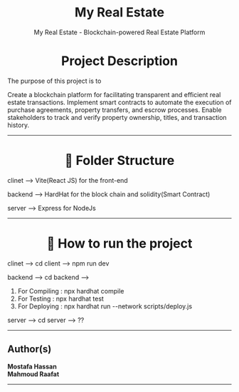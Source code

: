 <h1 align="center">My Real Estate</h1>
<p align="center">My Real Estate - Blockchain-powered Real Estate Platform</p>

<h1 align="center">Project Description </h1>

The purpose of this project is to 

Create a blockchain platform for facilitating transparent and efficient real estate
transactions. Implement smart contracts to automate the execution of purchase
agreements, property transfers, and escrow processes. Enable stakeholders to track
and verify property ownership, titles, and transaction history.

<hr>

<h1 align="center">🚀 Folder Structure</h1>

clinet --> Vite(React JS) for the front-end

backend --> HardHat for the block chain and solidity(Smart Contract)

server --> Express for NodeJs

<hr>
<h1 align="center">🚀 How to run the project</h1>

clinet --> cd client --> npm run dev

backend --> cd backend -->
1) For Compiling : npx hardhat compile
2) For Testing   : npx hardhat test 
3) For Deploying : npx hardhat run --network <your-network> scripts/deploy.js

server --> cd server --> ??

<hr>

## Author(s)
**Mostafa Hassan**
</br>
**Mahmoud Raafat**
<hr>
